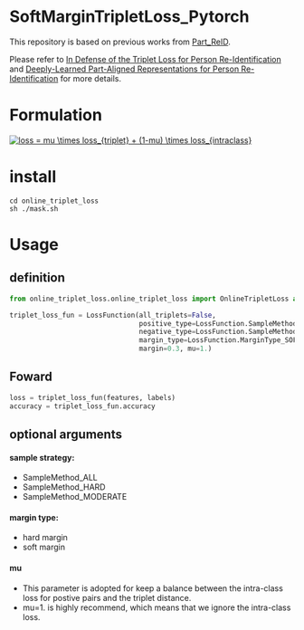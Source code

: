 # SoftMarginTripletLoss_Pytorch

This repository is based on previous works from [Part_ReID](https://github.com/zlmzju/part_reid).

Please refer to [In Defense of the Triplet Loss for Person Re-Identification](https://arxiv.org/pdf/1703.07737) and [Deeply-Learned Part-Aligned Representations for Person Re-Identification](https://arxiv.org/pdf/1707.07256) for more details.


# Formulation

<a href="https://www.codecogs.com/eqnedit.php?latex=loss&space;=&space;mu&space;\times&space;loss_{triplet}&space;&plus;&space;(1-mu)&space;\times&space;loss_{intraclass}" target="_blank"><img src="https://latex.codecogs.com/gif.latex?loss&space;=&space;mu&space;\times&space;loss_{triplet}&space;&plus;&space;(1-mu)&space;\times&space;loss_{intraclass}" title="loss = mu \times loss_{triplet} + (1-mu) \times loss_{intraclass}" /></a>


# install

```
cd online_triplet_loss
sh ./mask.sh
```


# Usage

## definition
```python
from online_triplet_loss.online_triplet_loss import OnlineTripletLoss as LossFunction

triplet_loss_fun = LossFunction(all_triplets=False,
                                positive_type=LossFunction.SampleMethod_ALL,
                                negative_type=LossFunction.SampleMethod_ALL,
                                margin_type=LossFunction.MarginType_SOFTMARGIN,
                                margin=0.3, mu=1.)
```

## Foward
```python
loss = triplet_loss_fun(features, labels)
accuracy = triplet_loss_fun.accuracy
```


## optional arguments

#### sample strategy:
+ SampleMethod_ALL
+ SampleMethod_HARD
+ SampleMethod_MODERATE

#### margin type:

+ hard margin
+ soft margin

#### mu
+ This parameter is adopted for keep a balance between the intra-class loss for postive pairs and the triplet distance.
+ mu=1. is highly recommend, which means that we ignore the intra-class loss.
